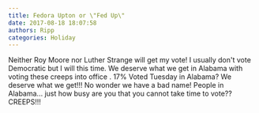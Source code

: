 ```yaml
---
title: Fedora Upton or \"Fed Up\"
date: 2017-08-18 18:07:58
authors: Ripp
categories: Holiday
---
```


 Neither Roy Moore nor Luther Strange will get my vote!  I usually don't vote Democratic but I will this time. We deserve what we get in Alabama with voting these creeps into office .  17% Voted Tuesday in Alabama?  We deserve what we get!!! No wonder we have a bad name!  People in Alabama... just how busy are you that you cannot take time to vote?? CREEPS!!!